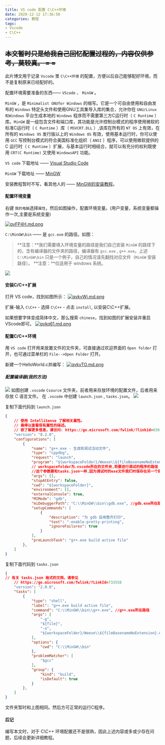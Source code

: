 ```yaml
---
title: VS code 配置 C\C++环境
date: 2020-12-12 17:36:50
categories: 教程
tags: 
- Vscode
- C\C++
---
```



~~本文暂时只是给我自己回忆配置过程的，内容仅供参考，莫较真。 = =~~
-------
此片博文用于记录 `Vscode` 里 `C\C++环境` 的配置，方便以后自己能够配好环境，而不是复制原来已经配好的。

配置环境需要准备的东西—— `VScode` 、 `MinGW` 。  

`MinGW` ，是 `Minimalist GNUfor Windows` 的缩写。它是一个可自由使用和自由发布的 `Windows` 特定头文件和使用GNU工具集导入库的集合，允许你在 `GNU/Linux和Windows` 平台生成本地的 `Windows` 程序而不需要第三方C运行时（ `C Runtime` ）库。`MinGW` 是一组包含文件和端口库，其功能是允许控制台模式的程序使用微软的标准C运行时（ `C Runtime` ）库（ `MSVCRT.DLL` ）,该库在所有的 `NT OS` 上有效，在所有的 `Windows 95` 发行版以上的 `Windows OS` 有效，使用基本运行时，你可以使用 `GCC` 写控制台模式的符合美国标准化组织（ `ANSI` ）程序，可以使用微软提供的 C 运行时（ `C Runtime` ）扩展，与基本运行时相结合，就可以有充分的权利既使用 `CRT(C Runtime)` 又使用 `WindowsAPI` 功能。


`VS code` 下载地址 —— [Visual Studio Code](https://code.visualstudio.com/)

`MinGW` 下载地址 —— [MinGW](https://sourceforge.net/projects/mingw-w64/files/mingw-w64/mingw-w64-release/)

安装教程暂时不写，看其他人的 —— [MinGW的安装教程](https://blog.csdn.net/wxh0000mm/article/details/100666329)。

#### 配置环境变量
右键 `我的电脑`选择`属性`，然后如图操作，配置环境变量。(用户变量，系统变量都操作一次,主要是系统变量)

[![qvFP4H.md.png](https://s1.ax1x.com/2022/04/06/qvFP4H.md.png)](https://imgtu.com/i/qvFP4H)


`C:\MinGW\bin` —— 是 `gcc.exe` 的路径。如图：
> **注意：**我们需要填入环境变量的路径是我们自己安装 `MinGW` 的路径下的，含有编译器的文件夹的路径，编译器有 `gcc.exe` , `g++.exe`。上述 `C:\MinGW\bin` 只是一个例子，自己的情况请先翻找对应文件（`MinGW` 安装路径）。
> **注意：**仅适用于 windows 系统。

![](https://s1.ax1x.com/2022/04/06/qvkiZT.png)

#### 安装C/C++扩展
打开 VS code，找到如图所示：
[![qvkyWj.md.png](https://s1.ax1x.com/2022/04/06/qvkyWj.md.png)](https://imgtu.com/i/qvkyWj)

扩展-输入 `C\C++` - 选择 `C\C++` - 点击 `install`, 以安装C\C++扩展。

如果想要字体变成简体中文，那么搜索 `chinese`，找到如图的扩展安装并重启VScode即可。
[![qvkq61.md.png](https://s1.ax1x.com/2022/04/06/qvkq61.md.png)](https://imgtu.com/i/qvkq61)

#### 配置C/C++环境

用 `VS code` 打开用来放置文件的文件夹，可直接通过欢迎界面的 `Open folder` 打开，也可通过菜单栏的 `File-->Open Folder` 打开。

新建一个HelloWorld.c并编写：
[![qvkvTO.md.png](https://s1.ax1x.com/2022/04/06/qvkvTO.md.png)](https://imgtu.com/i/qvkvTO)
##### 配置编译器(我的方法)
![](https://s1.ax1x.com/2022/04/06/qvApfH.png)
如图创建 `.vscode` `Csource` 文件夹，前者用来存放环境的配置文件，后者用来存放 C 语言文件。
在 `.vscode` 中创建 `launch.json` , `tasks.json`。
![](https://s1.ax1x.com/2022/04/06/qvAE0f.png)

复制下面代码到 `launch.json`
```json
{
    // 使用 IntelliSense 了解相关属性。 
    // 悬停以查看现有属性的描述。
    // 欲了解更多信息，请访问: https://go.microsoft.com/fwlink/?linkid=830387
    "version": "0.2.0",
    "configurations": [
        {
            "name": "g++.exe - 生成和调试活动文件",
            "type": "cppdbg",
            "request": "launch",
            "program": "${workspaceFolder}/Weexe\\${fileBasenameNoExtension}.exe",
            // workspacefolder为.vscode所在的文件夹,将要进行调试的程序的路径
            //这个参数要和tasks.json一样,因为调试时的exe文件我们时保存在另一个路径中
            "args": [],
            "stopAtEntry": false,
            "cwd": "${workspaceFolder}",
            "environment": [],
            "externalConsole": true,
            "MIMode": "gdb",
            "miDebuggerPath": "C:\\MinGW\\bin\\gdb.exe", //gdb.exe所在路径
            "setupCommands": [
                {
                    "description": "为 gdb 启用整齐打印",
                    "text": "-enable-pretty-printing",
                    "ignoreFailures": true
                }
            ],
            "preLaunchTask": "g++.exe build active file"
        },
    ]
}

```
复制下面代码到 `tasks.json`
```json
{
// 有关 tasks.json 格式的文档，请参见
    // https://go.microsoft.com/fwlink/?LinkId=733558
    "version": "2.0.0",
    "tasks": [
        {
            "type": "shell",
            "label": "g++.exe build active file",
            "command": "C:\\MinGW\\bin\\g++.exe", //g++.exe所在路径
            "args": [
                "-g",
                "${file}",
                "-o",
                "${workspaceFolder}/Weexe\\${fileBasenameNoExtension}.exe"
            ],
            "options": {
                "cwd": "C:\\MinGW\\bin"
            },
            "problemMatcher": [
                "$gcc"
            ],
            "group": {
                "kind": "build",
                "isDefault": true
            }
        },
    ]
}
```
文件夹暂时和上图相同。然后方可正常的运行C程序。

#### 后记
编写本文时，对于 C\C++ 环境配置还不是很熟，因此上述内容或多或少存在问题，后续会更新详细教程。